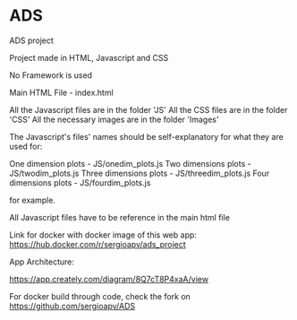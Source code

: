 # ADS
ADS project

Project made in HTML, Javascript and CSS

No Framework is used 

Main HTML File - index.html

All the Javascript files are in the folder 'JS'
All the CSS files are in the folder 'CSS'
All the necessary images are in the folder 'Images'

The Javascript's files' names should be self-explanatory for what they are used for:

One dimension plots  - JS/onedim_plots.js
Two dimensions plots - JS/twodim_plots.js
Three dimensions plots - JS/threedim_plots.js
Four dimensions plots - JS/fourdim_plots.js

for example.

All Javascript files have to be reference in the main html file

Link for docker with docker image of this web app:
https://hub.docker.com/r/sergioapv/ads_project

App Architecture:

https://app.creately.com/diagram/8Q7cT8P4xaA/view

For docker build through code, check the fork on https://github.com/sergioapv/ADS
